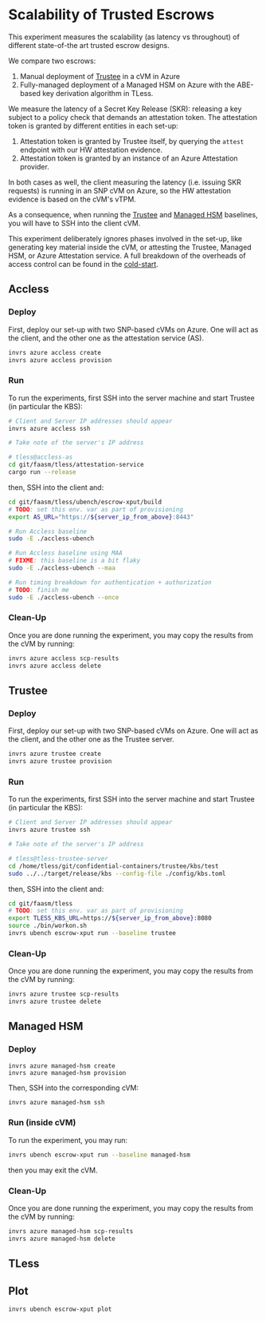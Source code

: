 # Scalability of Trusted Escrows

This experiment measures the scalability (as latency vs throughout) of different
state-of-the art trusted escrow designs.

We compare two escrows:
1. Manual deployment of [Trustee](
  https://github.com/confidential-containers/trustee) in a cVM in Azure
2. Fully-managed deployment of a Managed HSM on Azure
with the ABE-based key derivation algorithm in TLess.

We measure the latency of a Secret Key Release (SKR): releasing
a key subject to a policy check that demands an attestation token. The attestation
token is granted by different entities in each set-up:
1. Attestation token is granted by Trustee itself, by querying the `attest`
  endpoint with our HW attestation evidence.
2. Attestation token is granted by an instance of an Azure Attestation provider.

In both cases as well, the client measuring the latency (i.e. issuing SKR
requests) is running in an SNP cVM on Azure, so the HW attestation evidence
is based on the cVM's vTPM.

As a consequence, when running the [Trustee](#trustee) and [Managed HSM](
#managed-hsm) baselines, you will have to SSH into the client cVM.

This experiment deliberately ignores phases involved in the set-up, like
generating key material inside the cVM, or attesting the Trustee, Managed HSM,
or Azure Attestation service. A full breakdown of the overheads of access
control can be found in the [cold-start](../../eval/cold-start/README.md).

## Accless

### Deploy

First, deploy our set-up with two SNP-based cVMs on Azure. One will act as
the client, and the other one as the attestation service (AS).

```bash
invrs azure accless create
invrs azure accless provision
```

### Run

To run the experiments, first SSH into the server machine and start Trustee
(in particular the KBS):

```bash
# Client and Server IP addresses should appear
invrs azure accless ssh

# Take note of the server's IP address
```

```bash
# tless@accless-as
cd git/faasm/tless/attestation-service
cargo run --release
```

then, SSH into the client and:

```bash
cd git/faasm/tless/ubench/escrow-xput/build
# TODO: set this env. var as part of provisioning
export AS_URL="https://${server_ip_from_above}:8443"

# Run Accless baseline
sudo -E ./accless-ubench

# Run Accless baseline using MAA
# FIXME: this baseline is a bit flaky
sudo -E ./accless-ubench --maa

# Run timing breakdown for authentication + authorization
# TODO: finish me
sudo -E ./accless-ubench --once
```

### Clean-Up

Once you are done running the experiment, you may copy the results from the
cVM by running:

```bash
invrs azure accless scp-results
invrs azure accless delete
```

## Trustee

### Deploy

First, deploy our set-up with two SNP-based cVMs on Azure. One will act as
the client, and the other one as the Trustee server.

```bash
invrs azure trustee create
invrs azure trustee provision
```

### Run

To run the experiments, first SSH into the server machine and start Trustee
(in particular the KBS):

```bash
# Client and Server IP addresses should appear
invrs azure trustee ssh

# Take note of the server's IP address
```

```bash
# tless@tless-trustee-server
cd /home/tless/git/confidential-containers/trustee/kbs/test
sudo ../../target/release/kbs --config-file ./config/kbs.toml
```

then, SSH into the client and:

```bash
cd git/faasm/tless
# TODO: set this env. var as part of provisioning
export TLESS_KBS_URL=https://${server_ip_from_above}:8080
source ./bin/workon.sh
invrs ubench escrow-xput run --baseline trustee
```

### Clean-Up

Once you are done running the experiment, you may copy the results from the
cVM by running:

```bash
invrs azure trustee scp-results
invrs azure trustee delete
```

## Managed HSM

### Deploy

```
invrs azure managed-hsm create
invrs azure managed-hsm provision
```

Then, SSH into the corresponding cVM:

```bash
invrs azure managed-hsm ssh
```

### Run (inside cVM)

To run the experiment, you may run:

```bash
invrs ubench escrow-xput run --baseline managed-hsm
```

then you may exit the cVM.

### Clean-Up

Once you are done running the experiment, you may copy the results from the
cVM by running:

```bash
invrs azure managed-hsm scp-results
invrs azure managed-hsm delete
```

## TLess

## Plot

```
invrs ubench escrow-xput plot
```


